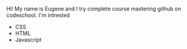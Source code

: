 Hi!
My name is Eugene and I try complete course mastering github on codeschool.
I'm intrested
* CSS
* HTML
* Javascript
